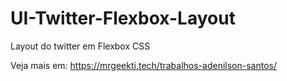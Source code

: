 # UI-Twitter-Flexbox-Layout
Layout do twitter em Flexbox CSS

Veja mais em: https://mrgeekti.tech/trabalhos-adenilson-santos/
